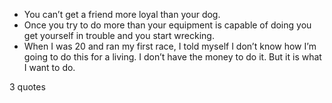  - You can’t get a friend more loyal than your dog.
 - Once you try to do more than your equipment is capable of doing you get yourself in trouble and you start wrecking.
 - When I was 20 and ran my first race, I told myself I don’t know how I’m going to do this for a living. I don’t have the money to do it. But it is what I want to do.

3 quotes